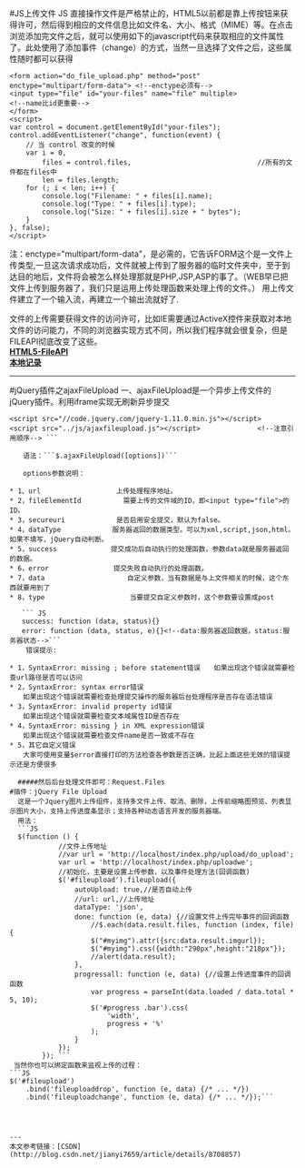 #JS上传文件 
JS 直接操作文件是严格禁止的，HTML5以前都是靠上传按钮来获得许可，然后得到相应的文件信息比如文件名、大小、格式（MIME）等。在点击浏览添加完文件之后，就可以使用如下的javascript代码来获取相应的文件属性了。此处使用了添加事件（change）的方式，当然一旦选择了文件之后，这些属性随时都可以获得

```JS
<form action="do_file_upload.php" method="post" enctype="multipart/form-data"> <!--enctype必须有-->
<input type="file" id="your-files" name="file" multiple>             <!--name比id更重要-->
</form>
<script>
var control = document.getElementById("your-files");
control.addEventListener("change", function(event) {
    // 当 control 改变的时候
    var i = 0,
        files = control.files,                               //所有的文件都在files中
        len = files.length;
    for (; i < len; i++) {
        console.log("Filename: " + files[i].name);
        console.log("Type: " + files[i].type);
        console.log("Size: " + files[i].size + " bytes");
    }
}, false);
</script>
```

注：enctype="multipart/form-data"，是必需的，它告诉FORM这个是一文件上传类型,一旦这次请求成功后，文件就被上传到了服务器的临时文件夹中，至于到达目的地后，文件将会被怎么样处理那就是PHP,JSP,ASP的事了。（WEB早已把文件上传到服务器了，我们只是运用上传处理函数来处理上传的文件。）
用上传文件建立了一个输入流，再建立一个输出流就好了.


文件的上传需要获得文件的访问许可，比如IE需要通过ActiveX控件来获取对本地文件的访问能力，不同的浏览器实现方式不同，所以我们程序就会很复杂，但是FILEAPI彻底改变了这些。  <br>                   **[HTML5-FileAPI](http://blog.csdn.net/testcs_dn/article/details/8695532)**    
**[本地记录](FileAPI.md)**

---


#jQuery插件之ajaxFileUpload
一、ajaxFileUpload是一个异步上传文件的jQuery插件。利用iframe实现无刷新异步提交
    
```JS 
<script src="//code.jquery.com/jquery-1.11.0.min.js"></script>  
<script src="../js/ajaxfileupload.js"></script>              <!--注意引用顺序--> ```  

　　语法：```$.ajaxFileUpload([options])```

　　options参数说明：

* 1、url　　　　　　　　　　  上传处理程序地址。　　
* 2，fileElementId　　　　　  需要上传的文件域的ID，即<input type="file">的ID。
* 3，secureuri　　　　　　　 是否启用安全提交，默认为false。 
* 4，dataType　　　　　　　 服务器返回的数据类型。可以为xml,script,json,html。如果不填写，jQuery自动判断。
* 5，success　　　　　　　　提交成功后自动执行的处理函数，参数data就是服务器返回的数据。
* 6，error　　　　　　　　　 提交失败自动执行的处理函数。
* 7，data	　　　　　　　　   自定义参数，当有数据是与上文件相关的时候，这个东西就要用到了
* 8，type	　　　　　　　　　  当要提交自定义参数时，这个参数要设置成post

   ``` JS 
   success: function (data, status){}
   error: function (data, status, e){}<!--data:服务器返回数据，status:服务器状态-->```
    错误提示:

* 1，SyntaxError: missing ; before statement错误　　如果出现这个错误就需要检查url路径是否可以访问
* 2，SyntaxError: syntax error错误
　　如果出现这个错误就需要检查处理提交操作的服务器后台处理程序是否存在语法错误
* 3，SyntaxError: invalid property id错误
　　如果出现这个错误就需要检查文本域属性ID是否存在
* 4，SyntaxError: missing } in XML expression错误
　　如果出现这个错误就需要检查文件name是否一致或不存在
* 5，其它自定义错误
　　大家可使用变量$error直接打印的方法检查各参数是否正确，比起上面这些无效的错误提示还是方便很多

  #####然后后台处理文件即可：Request.Files
#插件：jQuery File Upload 
  这是一个Jquery图片上传组件，支持多文件上传、取消、删除，上传前缩略图预览、列表显示图片大小，支持上传进度条显示；支持各种动态语言开发的服务器端。
  用法：
  ```JS
  $(function () {  
            //文件上传地址  
            //var url = 'http://localhost/index.php/upload/do_upload';  
            var url = 'http://localhost/index.php/uploadwe';  
            //初始化，主要是设置上传参数，以及事件处理方法(回调函数)  
            $('#fileupload').fileupload({  
                autoUpload: true,//是否自动上传  
                //url: url,//上传地址  
                dataType: 'json',  
                done: function (e, data) {//设置文件上传完毕事件的回调函数  
                    //$.each(data.result.files, function (index, file) {  
                    $("#myimg").attr({src:data.result.imgurl});  
                    $("#myimg").css({width:"290px",height:"218px"});  
                    //alert(data.result);  
                },  
                progressall: function (e, data) {//设置上传进度事件的回调函数  
                    var progress = parseInt(data.loaded / data.total * 5, 10);  
                    $('#progress .bar').css(  
                        'width',  
                        progress + '%'  
                    );  
                }  
            });  
        }); ```
 当然你也可以绑定函数来监视上传的过程：
```JS
$('#fileupload')
    .bind('fileuploaddrop', function (e, data) {/* ... */})
    .bind('fileuploadchange', function (e, data) {/* ... */});```
    
    
    

---
本文参考链接：[CSDN](http://blog.csdn.net/jianyi7659/article/details/8708857)